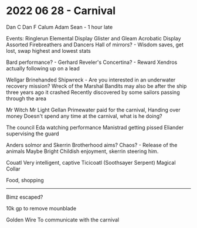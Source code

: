 # 2022 06 28 - Carnival
Dan C
Dan F
Calum
Adam
Sean - 1 hour late



Events:
Ringlerun Elemental Display
Glister and Gleam Acrobatic Display
Assorted Firebreathers and Dancers
Hall of mirrors? - Wisdom saves, get lost, swap highest and lowest stats


Bard performance? - Gerhard
	Reveler's Concertina? - Reward
	Xendros actually following up on a lead
	

Wellgar Brinehanded
	Shipwreck - Are you interested in an underwater recovery mission?
	Wreck of the Marshal
	Bandits may also be after the ship
	three years ago it crashed
	Recently discovered by some sailors passing through the area
	


Mr Witch
Mr Light
	Gellan Primewater paid for the carnival,
	Handing over money
	Doesn't spend any time at the carnival, what is he doing?


The council
	Eda watching performance
	Manistrad getting pissed
	Eliander supervising the guard

Anders solmor and Skerrin
	Brotherhood aims? Chaos? - Release of the animals
	Maybe 
	Bright Childish enjoyment, skerrin steering him.


Couatl
	Very intelligent, captive
	Ticicoatl (Soothsayer Serpent)
	Magical Collar


Food, shopping


<hr>


Bimz escaped?

10k gp to remove mounblade

Golden Wire To communicate with the carnival